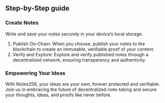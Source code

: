 ## Step-by-Step guide

### Create Notes 

Write and save your notes securely in your device’s local storage.
1.	Publish On-Chain: When you choose, publish your notes to the blockchain to create an immutable, verifiable proof of your content.
2.	Verify and Explore: Explore and verify published notes through a decentralized network, ensuring transparency and authenticity.

### Empowering Your Ideas

With Notes256, your ideas are your own, forever protected and verifiable. Join us in embracing the future of decentralized note-taking and secure your thoughts, ideas, and proofs like never before.